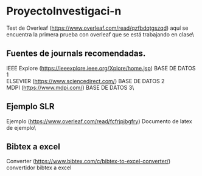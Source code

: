 # ProyectoInvestigaci-n
Test de Overleaf (https://www.overleaf.com/read/qzfbdqtgszqd) aquí se encuentra la primera prueba con overleaf que se está trabajando en clase\
## Fuentes de journals recomendadas.
IEEE Explore (https://ieeexplore.ieee.org/Xplore/home.jsp) BASE DE DATOS 1\
ELSEVIER (https://www.sciencedirect.com/) BASE DE DATOS 2\
MDPI (https://www.mdpi.com/) BASE DE DATOS 3\
## Ejemplo SLR
Ejemplo (https://www.overleaf.com/read/fcfrjpjbgfry) Documento de latex de ejemplo\

## Bibtex a excel

Converter (https://www.bibtex.com/c/bibtex-to-excel-converter/) convertidor bibtex a excel
